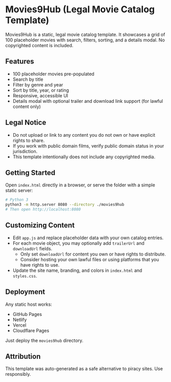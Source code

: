 # Movies9Hub (Legal Movie Catalog Template)

Movies9Hub is a static, legal movie catalog template. It showcases a grid of 100 placeholder movies with search, filters, sorting, and a details modal. No copyrighted content is included.

## Features
- 100 placeholder movies pre-populated
- Search by title
- Filter by genre and year
- Sort by title, year, or rating
- Responsive, accessible UI
- Details modal with optional trailer and download link support (for lawful content only)

## Legal Notice
- Do not upload or link to any content you do not own or have explicit rights to share.
- If you work with public domain films, verify public domain status in your jurisdiction.
- This template intentionally does not include any copyrighted media.

## Getting Started

Open `index.html` directly in a browser, or serve the folder with a simple static server:

```bash
# Python 3
python3 -m http.server 8080 --directory ./movies9hub
# Then open http://localhost:8080
```

## Customizing Content
- Edit `app.js` and replace placeholder data with your own catalog entries.
- For each movie object, you may optionally add `trailerUrl` and `downloadUrl` fields.
  - Only set `downloadUrl` for content you own or have rights to distribute.
  - Consider hosting your own lawful files or using platforms that you have rights to use.
- Update the site name, branding, and colors in `index.html` and `styles.css`.

## Deployment
Any static host works:
- GitHub Pages
- Netlify
- Vercel
- Cloudflare Pages

Just deploy the `movies9hub` directory.

## Attribution
This template was auto-generated as a safe alternative to piracy sites. Use responsibly.